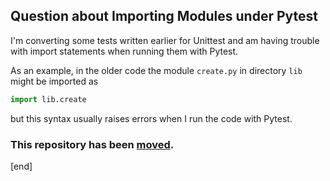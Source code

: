 ## Question about Importing Modules under Pytest

I'm converting some tests written earlier for Unittest and am having trouble with import statements when running them with Pytest.

As an example, in the older code the module `create.py` in directory `lib` might be imported as

```python
import lib.create
```

but this syntax usually raises errors when I run the code with Pytest.

### This repository has been [moved](https://github.com/DataBranner/pytest_import_question).

[end]
